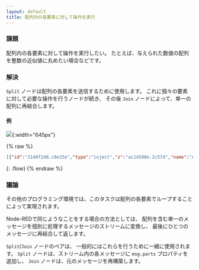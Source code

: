 ```yaml
---
layout: default
title: 配列内の各要素に対して操作を実行
---
```


### 課題

配列内の各要素に対して操作を実行したい。
たとえば、与えられた数値の配列を整数の近似値に丸めたい場合などです。

### 解決

<code class="node">Split</code> ノードは配列の各要素を送信するために使用します。
これに個々の要素に対して必要な操作を行うノードが続き、
その後 <code class="node">Join</code> ノードによって、単一の配列に再結合します。

#### 例

![](/images/basic/operate-on-array.png){:width="645px"}

{% raw %}
~~~json
[{"id":"3149f240.c0e25e","type":"inject","z":"ac14500e.2c57d","name":"Array of decimals","topic":"","payload":"[1.67,2.98,3.12,4.99,5.50]","payloadType":"json","repeat":"","crontab":"","once":false,"onceDelay":0.1,"x":120,"y":960,"wires":[["bd57baa6.00f998"]]},{"id":"bd57baa6.00f998","type":"split","z":"ac14500e.2c57d","name":"Split array","splt":"\\n","spltType":"str","arraySplt":"1","arraySpltType":"len","stream":false,"addname":"","x":200,"y":1020,"wires":[["7ab9e9ed.d514b8"]]},{"id":"7ab9e9ed.d514b8","type":"range","z":"ac14500e.2c57d","minin":"0","maxin":"10","minout":"0","maxout":"10","action":"scale","round":true,"property":"payload","name":"Round value","x":350,"y":1020,"wires":[["f26660ab.007b3"]]},{"id":"f26660ab.007b3","type":"join","z":"ac14500e.2c57d","name":"","mode":"auto","build":"string","property":"payload","propertyType":"msg","key":"topic","joiner":"\\n","joinerType":"str","accumulate":"false","timeout":"","count":"","reduceRight":false,"x":490,"y":1020,"wires":[["f9b5abac.f13828"]]},{"id":"f9b5abac.f13828","type":"debug","z":"ac14500e.2c57d","name":"","active":true,"tosidebar":true,"console":false,"tostatus":false,"complete":"false","x":550,"y":1080,"wires":[]}]
~~~
{: .flow}
{% endraw %}

### 議論

その他のプログラミング環境では、このタスクは配列の各要素でループすることによって実現されます。

Node-REDで同じようなことをする場合の方法としては、
配列を含む単一のメッセージを個別に処理するメッセージのストリームに変換し、
最後にひとつのメッセージに再結合して返します。

<code class="node">Split</code>/<code class="node">Join</code> ノードのペアは、
一般的にはこれらを行うために一緒に使用されます。
<code class="node">Split</code> ノードは、ストリーム内の各メッセージに `msg.parts` プロパティを追加し、
<code class="node">Join</code> ノードは、元のメッセージを再構築します。

